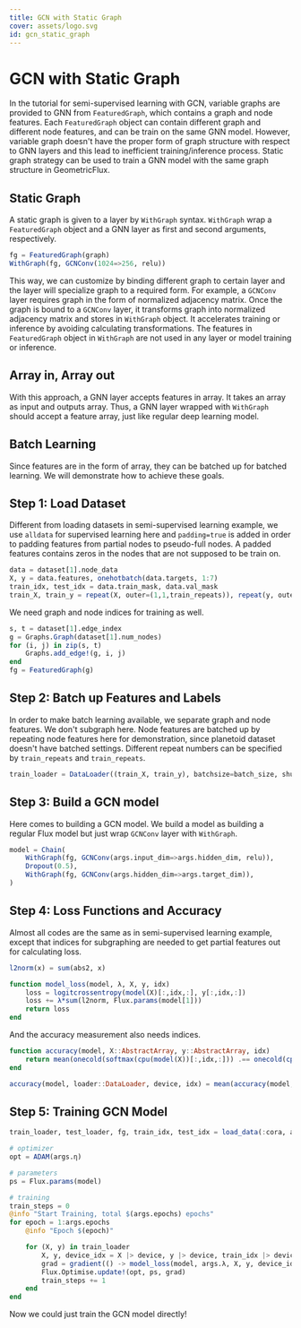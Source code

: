 ```yaml
---
title: GCN with Static Graph
cover: assets/logo.svg
id: gcn_static_graph
---
```


# GCN with Static Graph

In the tutorial for semi-supervised learning with GCN, variable graphs are provided to GNN from `FeaturedGraph`, which contains a graph and node features. Each `FeaturedGraph` object can contain different graph and different node features, and can be train on the same GNN model. However, variable graph doesn't have the proper form of graph structure with respect to GNN layers and this lead to inefficient training/inference process. Static graph strategy can be used to train a GNN model with the same graph structure in GeometricFlux.

## Static Graph

A static graph is given to a layer by `WithGraph` syntax. `WithGraph` wrap a `FeaturedGraph` object and a GNN layer as first and second arguments, respectively.

```julia
fg = FeaturedGraph(graph)
WithGraph(fg, GCNConv(1024=>256, relu))
```

This way, we can customize by binding different graph to certain layer and the layer will specialize graph to a required form. For example, a `GCNConv` layer requires graph in the form of normalized adjacency matrix. Once the graph is bound to a `GCNConv` layer, it transforms graph into normalized adjacency matrix and stores in `WithGraph` object. It accelerates training or inference by avoiding calculating transformations. The features in `FeaturedGraph` object in `WithGraph` are not used in any layer or model training or inference.

## Array in, Array out

With this approach, a GNN layer accepts features in array. It takes an array as input and outputs array. Thus, a GNN layer wrapped with `WithGraph` should accept a feature array, just like regular deep learning model.

## Batch Learning

Since features are in the form of array, they can be batched up for batched learning. We will demonstrate how to achieve these goals.

## Step 1: Load Dataset

Different from loading datasets in semi-supervised learning example, we use `alldata` for supervised learning here and `padding=true` is added in order to padding features from partial nodes to pseudo-full nodes. A padded features contains zeros in the nodes that are not supposed to be train on.

```julia
data = dataset[1].node_data
X, y = data.features, onehotbatch(data.targets, 1:7)
train_idx, test_idx = data.train_mask, data.val_mask
train_X, train_y = repeat(X, outer=(1,1,train_repeats)), repeat(y, outer=(1,1,train_repeats))
```

We need graph and node indices for training as well.

```julia
s, t = dataset[1].edge_index
g = Graphs.Graph(dataset[1].num_nodes)
for (i, j) in zip(s, t)
    Graphs.add_edge!(g, i, j)
end
fg = FeaturedGraph(g)
```

## Step 2: Batch up Features and Labels

In order to make batch learning available, we separate graph and node features. We don't subgraph here. Node features are batched up by repeating node features here for demonstration, since planetoid dataset doesn't have batched settings. Different repeat numbers can be specified by `train_repeats` and `train_repeats`.

```julia
train_loader = DataLoader((train_X, train_y), batchsize=batch_size, shuffle=true)
```

## Step 3: Build a GCN model

Here comes to building a GCN model. We build a model as building a regular Flux model but just wrap `GCNConv` layer with `WithGraph`.

```julia
model = Chain(
    WithGraph(fg, GCNConv(args.input_dim=>args.hidden_dim, relu)),
    Dropout(0.5),
    WithGraph(fg, GCNConv(args.hidden_dim=>args.target_dim)),
)
```

## Step 4: Loss Functions and Accuracy

Almost all codes are the same as in semi-supervised learning example, except that indices for subgraphing are needed to get partial features out for calculating loss.

```julia
l2norm(x) = sum(abs2, x)

function model_loss(model, λ, X, y, idx)
    loss = logitcrossentropy(model(X)[:,idx,:], y[:,idx,:])
    loss += λ*sum(l2norm, Flux.params(model[1]))
    return loss
end
```

And the accuracy measurement also needs indices.

```julia
function accuracy(model, X::AbstractArray, y::AbstractArray, idx)
    return mean(onecold(softmax(cpu(model(X))[:,idx,:])) .== onecold(cpu(y)[:,idx,:]))
end

accuracy(model, loader::DataLoader, device, idx) = mean(accuracy(model, X |> device, y |> device, idx) for (X, y) in loader)
```

## Step 5: Training GCN Model

```julia
train_loader, test_loader, fg, train_idx, test_idx = load_data(:cora, args.batch_size)

# optimizer
opt = ADAM(args.η)

# parameters
ps = Flux.params(model)

# training
train_steps = 0
@info "Start Training, total $(args.epochs) epochs"
for epoch = 1:args.epochs
    @info "Epoch $(epoch)"

    for (X, y) in train_loader
        X, y, device_idx = X |> device, y |> device, train_idx |> device
        grad = gradient(() -> model_loss(model, args.λ, X, y, device_idx), ps)
        Flux.Optimise.update!(opt, ps, grad)
        train_steps += 1
    end
end
```

Now we could just train the GCN model directly!
